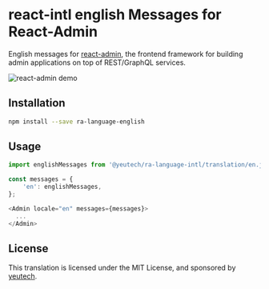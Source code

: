 # react-intl english Messages for React-Admin

English messages for [react-admin](https://github.com/yeutech/react-admin), the frontend framework for building admin applications on top of REST/GraphQL services.

![react-admin demo](http://static.yeutech.com/react-admin.gif)

## Installation

```sh
npm install --save ra-language-english
```

## Usage

```js
import englishMessages from '@yeutech/ra-language-intl/translation/en.json';

const messages = {
    'en': englishMessages,
};

<Admin locale="en" messages={messages}>
  ...
</Admin>
```

## License

This translation is licensed under the MIT License, and sponsored by [yeutech](https://www.yeutech.vn).